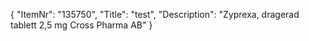 {
  "ItemNr": "135750",
  "Title": "test",
  "Description": "Zyprexa, dragerad tablett 2,5 mg Cross Pharma AB"
}